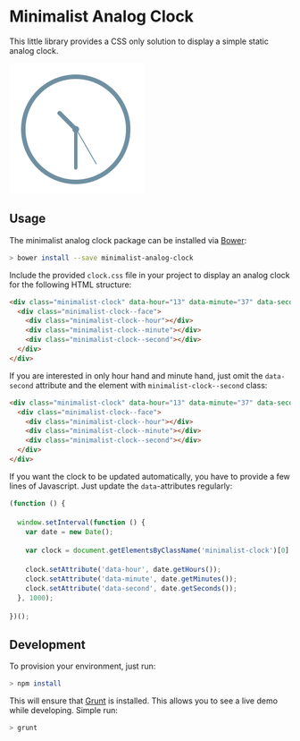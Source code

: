 # Minimalist Analog Clock

This little library provides a CSS only solution to display a simple static analog clock.

![Minimalist Analog Clock](minimalist_clock.png)

## Usage

The minimalist analog clock package can be installed via [Bower](http://bower.io/):

```sh
> bower install --save minimalist-analog-clock
```

Include the provided `clock.css` file in your project to display an analog clock for the following HTML
structure:

```html
<div class="minimalist-clock" data-hour="13" data-minute="37" data-second="0">
  <div class="minimalist-clock--face">
    <div class="minimalist-clock--hour"></div>
    <div class="minimalist-clock--minute"></div>
    <div class="minimalist-clock--second"></div>
  </div>
</div>
```

If you are interested in only hour hand and minute hand, just omit the `data-second` attribute and the element with
`minimalist-clock--second` class:

```html
<div class="minimalist-clock" data-hour="13" data-minute="37" data-second="0">
  <div class="minimalist-clock--face">
    <div class="minimalist-clock--hour"></div>
    <div class="minimalist-clock--minute"></div>
    <div class="minimalist-clock--second"></div>
  </div>
</div>
```

If you want the clock to be updated automatically, you have to provide a few lines of Javascript. Just update the
`data`-attributes regularly:

```javascript
(function () {

  window.setInterval(function () {
    var date = new Date();

    var clock = document.getElementsByClassName('minimalist-clock')[0];

    clock.setAttribute('data-hour', date.getHours());
    clock.setAttribute('data-minute', date.getMinutes());
    clock.setAttribute('data-second', date.getSeconds());
  }, 1000);

})();
```

## Development

To provision your environment, just run:

```sh
> npm install
```

This will ensure that [Grunt](http://gruntjs.com) is installed. This allows you to see a live demo while developing.
Simple run:

```sh
> grunt
```
